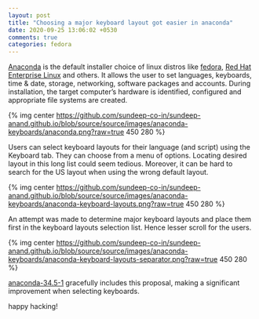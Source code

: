 ```yaml
---
layout: post
title: "Choosing a major keyboard layout got easier in anaconda"
date: 2020-09-25 13:06:02 +0530
comments: true
categories: fedora
---
```


[Anaconda](https://fedoraproject.org/wiki/Anaconda) is the default installer choice of linux distros like [fedora](https://getfedora.org/), [Red Hat Enterprise Linux](https://www.redhat.com/en/technologies/linux-platforms/enterprise-linux) and others. It allows the user to set languages, keyboards, time & date, storage, networking, software packages and accounts. During installation, the target computer’s hardware is identified, configured and appropriate file systems are created.

{% img center https://github.com/sundeep-co-in/sundeep-anand.github.io/blob/source/source/images/anaconda-keyboards/anaconda.png?raw=true 450 280 %}

<!-- more -->

Users can select keyboard layouts for their language (and script) using the Keyboard tab. They can choose from a menu of options. Locating desired layout in this long list could seem tedious. Moreover, it can be hard to search for the US layout when using the wrong default layout.

{% img center https://github.com/sundeep-co-in/sundeep-anand.github.io/blob/source/source/images/anaconda-keyboards/anaconda-keyboard-layouts.png?raw=true 450 280 %}

An attempt was made to determine major keyboard layouts and place them first in the keyboard layouts selection list. Hence lesser scroll for the users.

{% img center https://github.com/sundeep-co-in/sundeep-anand.github.io/blob/source/source/images/anaconda-keyboards/anaconda-keyboard-layouts-separator.png?raw=true 450 280 %}

[anaconda-34.5-1](https://github.com/rhinstaller/anaconda/commit/429b4c1eec2b8d00654c7141bfb3fd580729f76e) gracefully includes this proposal, making a significant improvement when selecting keyboards.

happy hacking!
